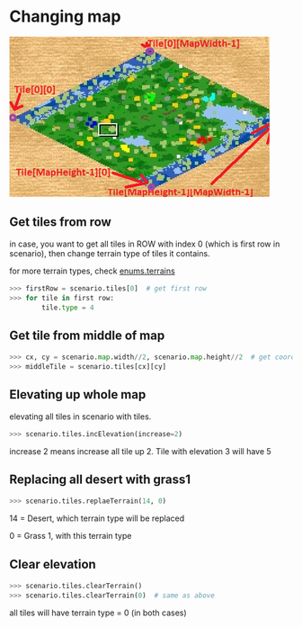 # Changing map

![Map coords](../img/map_coords.png)

## Get tiles from row

in case, you want to get all tiles in ROW with index 0 (which is first row in scenario), then change terrain type of tiles it contains.

for more terrain types, check [enums.terrains](../enums/terrains.md)

```python
>>> firstRow = scenario.tiles[0]  # get first row
>>> for tile in first row:
        tile.type = 4
```

## Get tile from middle of map

```python
>>> cx, cy = scenario.map.width//2, scenario.map.height//2  # get coordinations
>>> middleTile = scenario.tiles[cx][cy]
```

## Elevating up whole map

elevating all tiles in scenario with tiles.

```python
>>> scenario.tiles.incElevation(increase=2)
```

increase 2 means increase all tile up 2. Tile with elevation 3 will have 5

## Replacing all desert with grass1

```python
>>> scenario.tiles.replaeTerrain(14, 0)
```

14 = Desert, which terrain type will be replaced

0 = Grass 1, with this terrain type

## Clear elevation

```python
>>> scenario.tiles.clearTerrain()
>>> scenario.tiles.clearTerrain(0)  # same as above
```

all tiles will have terrain type = 0 (in both cases)

